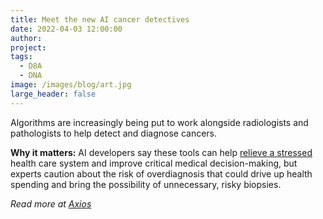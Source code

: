 ```yaml
---
title: Meet the new AI cancer detectives
date: 2022-04-03 12:00:00
author: 
project: 
tags:
  - D8A
  - DNA
image: /images/blog/art.jpg
large_header: false
---
```


<p>Algorithms are increasingly being put to work alongside radiologists and pathologists to help detect and diagnose cancers.</p>

<p><b>Why it matters:</b> AI developers say these tools can help <a href="https://news.harvard.edu/gazette/story/2020/11/risks-and-benefits-of-an-ai-revolution-in-medicine" target="_blank">relieve a stressed</a> health care system and improve critical medical decision-making, but experts caution about the risk of overdiagnosis that could drive up health spending and bring the possibility of unnecessary, risky biopsies.</p>

<p><em>Read more at <a href="https://www.axios.com/artificial-intelligence-cancer-screening-155b578b-5f9e-437d-a09c-411a9b9d28a4.html" target="_blank">Axios</a></em></p>